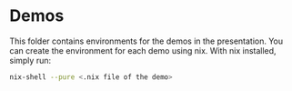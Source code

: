 # Demos

This folder contains environments for the demos in the presentation. You can create the environment for each demo using nix.
With nix installed, simply run:

```sh
nix-shell --pure <.nix file of the demo>
```

